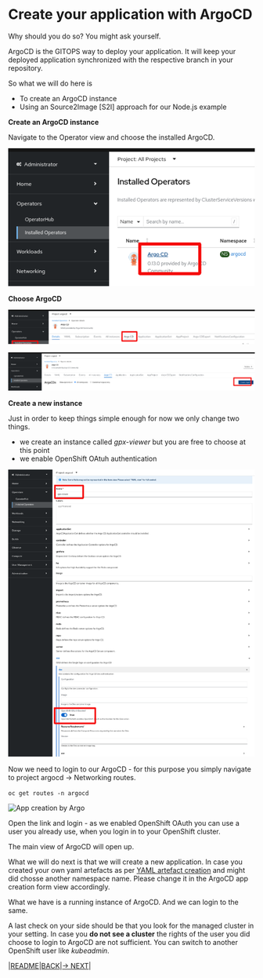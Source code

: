 # Create your application with ArgoCD

Why should you do so? You might ask yourself.

ArgoCD is the GITOPS way to deploy your application. It will keep your deployed application synchronized with the respective branch in your repository.

So what we will do here is
- To create an ArgoCD instance
- Using an Source2Image [S2I] approach for our Node.js example

**Create an ArgoCD instance**

Navigate to the Operator view and choose the installed ArgoCD.

![App creation by Argo](../images/app-argo-01.png)

**Choose ArgoCD**

![App creation by Argo](../images/app-argo-02.png)

![App creation by Argo](../images/app-argo-03.png)

**Create a new instance**

Just in order to keep things simple enough for now we only change two things.

- we create an instance called *gpx-viewer* but you are free to choose at this point
- we enable OpenShift OAtuh authentication

![App creation by Argo](../images/app-argo-04.png)

Now we need to login to our ArgoCD - for this purpose you simply navigate to project argocd -> Networking routes.

```oc get routes -n argocd```

![App creation by Argo](../images/app-argo-05.png)

Open the link and login - as we enabled OpenShift OAuth you can use a user you already use, when you login in to your OpenShift cluster.

The main view of ArgoCD will open up.

What we will do next is that we will create a new application.
In case you created your own yaml artefacts as per [YAML artefact creation](./2-base-create-artefacts.md) and might did chosse another namespace name. Please change it in the ArgoCD app creation form view accordingly.

What we have is a running instance of ArgoCD. And we can login to the same.

A last check on your side should be that you look for the managed cluster in your setting. In case you **do not see a cluster** the rights of the user you did choose to login to ArgoCD are not sufficient. You can switch to another OpenShift user like *kubeadmin*.

|[README](../README.md)|[BACK](../docs/3-argo.md)|[-> NEXT](../docs/1-base-app-build.md)|